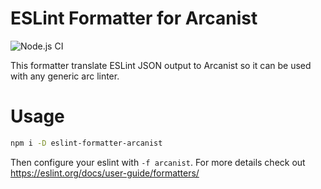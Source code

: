# ESLint Formatter for Arcanist

![Node.js CI](https://github.com/dropbox/eslint-formatter-arcanist/workflows/Node.js%20CI/badge.svg)

This formatter translate ESLint JSON output to Arcanist so it can be used with any generic arc linter.

# Usage

```bash
npm i -D eslint-formatter-arcanist
```

Then configure your eslint with `-f arcanist`. For more details check out https://eslint.org/docs/user-guide/formatters/